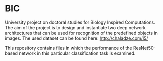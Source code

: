 # BIC
University project on doctoral studies for Biology Inspired Computations.
The aim of the project is to design and instantiate two deep network architectures that can be used for
recognition of the predefined objects in images. The used dataset can be found here: http://chaladze.com/l5/

This repository contains files in which the performance of the ResNet50-based network in this particular classification task is examined.

